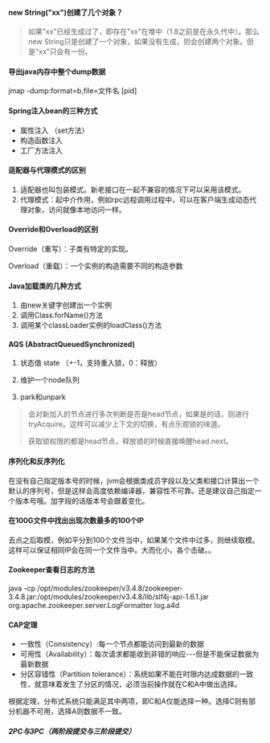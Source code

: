 #### new String("xx")创建了几个对象？
>如果"xx"已经生成过了，即存在"xx"在堆中（1.8之前是在永久代中）。那么new String只是创建了一个对象，如果没有生成，则会创建两个对象。但是"xx"只会有一份。

#### 导出java内存中整个dump数据
jmap -dump:format=b,file=文件名 [pid]

#### Spring注入bean的三种方式
- 属性注入 （set方法）
- 构造函数注入
- 工厂方法注入

#### 适配器与代理模式的区别
1. 适配器也叫包装模式。新老接口在一起不兼容的情况下可以采用该模式。
2. 代理模式：起中介作用，例如rpc远程调用过程中，可以在客户端生成动态代理对象，访问就像本地访问一样。

#### Override和Overload的区别
Override（重写）：子类有特定的实现。

Overload（重载）：一个实例的构造需要不同的构造参数

#### Java加载类的几种方式
1. 由new关键字创建出一个实例
2. 调用Class.forName()方法
3. 调用某个classLoader实例的loadClass()方法

#### AQS (AbstractQueuedSynchronized)
1. 状态值 state （+-1，支持重入锁，0：释放）

2. 维护一个node队列

3. park和unpark

>会对新加入的节点进行多次判断是否是head节点，如果是的话，则进行tryAcquire。这样可以减少上下文的切换，有点乐观锁的味道。
>
>获取锁权限的都是head节点，释放锁的时候直接唤醒head.next。

#### 序列化和反序列化
在没有自己指定版本号的时候，jvm会根据类成员字段以及父类和接口计算出一个默认的序列号，但是这样会高度依赖编译器，兼容性不可靠。还是建议自己指定一个版本号哦。加字段的话版本号会跟着变化。


#### 在100G文件中找出出现次数最多的100个IP
去点之后取模，例如平分到100个文件当中，如果某个文件中过多，则继续取模。这样可以保证相同IP会在同一个文件当中。大而化小，各个击破。。

#### Zookeeper查看日志的方法
java -cp /opt/modules/zookeeper/v3.4.8/zookeeper-3.4.8.jar:/opt/modules/zookeeper/v3.4.8/lib/slf4j-api-1.6.1.jar org.apache.zookeeper.server.LogFormatter log.a4d

#### CAP定理
- 一致性（Consistency）:每一个节点都能访问到最新的数据
- 可用性（Availability）：每次请求都能收到非错的响应---但是不能保证数据为最新数据
- 分区容错性（Partition tolerance）：系统如果不能在时限内达成数据的一致性，就意味着发生了分区的情况，必须当前操作就在C和A中做出选择。

根据定理，分布式系统只能满足其中两项，即C和A仅能选择一种。选择C则有部分机器不可用，选择A则数据不一致。

##### 2PC与3PC（两阶段提交与三阶段提交）
